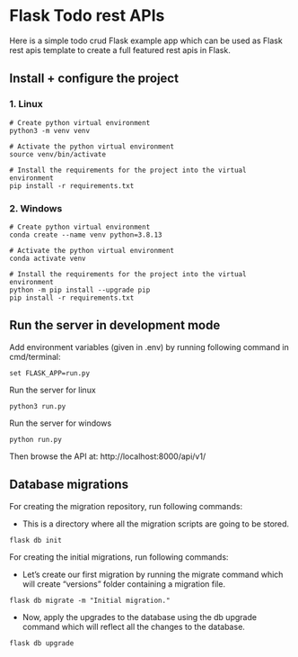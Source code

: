 # Flask Todo rest APIs
Here is a simple todo crud Flask example app which can be used as Flask rest apis template to create a full featured rest apis in Flask.


## Install + configure the project

### 1. Linux
```
# Create python virtual environment
python3 -m venv venv

# Activate the python virtual environment
source venv/bin/activate

# Install the requirements for the project into the virtual environment
pip install -r requirements.txt
```
### 2. Windows
```
# Create python virtual environment
conda create --name venv python=3.8.13

# Activate the python virtual environment
conda activate venv

# Install the requirements for the project into the virtual environment
python -m pip install --upgrade pip
pip install -r requirements.txt
```

## Run the server in development mode
Add environment variables (given in .env) by running following command in cmd/terminal:
```
set FLASK_APP=run.py
```

Run the server for linux
```
python3 run.py
```

Run the server for windows
```
python run.py
```
Then browse the API at: http://localhost:8000/api/v1/


## Database migrations 

For creating the migration repository, run following commands:
 
 -  This is a directory where all the migration scripts are going to be stored. 
```
flask db init
```

For creating the initial migrations, run following commands:

 - Let’s create our first migration by running the migrate command which will create “versions” folder containing a migration file.
```
flask db migrate -m "Initial migration."
```

 - Now, apply the upgrades to the database using the db upgrade command which will reflect all the changes to the database.
```
flask db upgrade
```
